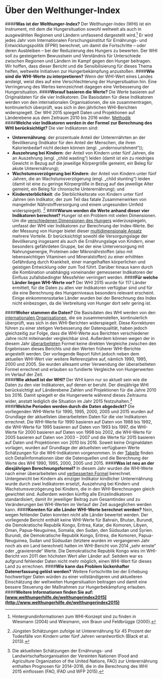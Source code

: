 # Über den Welthunger-Index 
####**Was ist der Welthunger-Index?** 
Der Welthunger-Index (WHI) ist ein Instrument, mit dem die Hungersituation sowohl weltweit als auch in ausgewählten Regionen und Ländern umfassend dargestellt wird.[^wird] Er wird jedes Jahr vom Internationalen Forschungsinstitut für Ernährungs- und Entwicklungspolitik (IFPRI) berechnet, um damit die Fortschritte – oder deren Ausbleiben – bei der Reduzierung des Hungers zu bewerten. Der WHI soll zu gesteigertem Bewusstsein und Verständnis für Unterschiede zwischen Regionen und Ländern im Kampf gegen den Hunger beitragen. Wir hoffen, dass dieser Bericht und die Sensibilisierung für dieses Thema helfen, weltweite Initiativen zur Hungerbekämpfung anzustoßen.
####**Wie sind die WHI-Werte zu interpretieren?** 
Wenn der WHI-Wert eines Landes ansteigt, weist dies auf eine Verschlechterung der Hungersituation hin. Eine Verringerung des Wertes kennzeichnet dagegen eine Verbesserung der Hungersituation. 
####**Worauf basieren die Werte?** 
Die Werte basieren auf Originaldaten für die vier Indikatoren. Die Basisdaten für diese Indikatoren werden von den internationalen Organisationen, die sie zusammentragen, kontinuierlich überprüft, was sich in den jährlichen WHI-Berichten widerspiegelt. Der WHI 2015 spiegelt Daten und Projektionen auf Länderebene aus dem Zeitraum 2010 bis 2016 wider.  [Methodik](../methodology/) 
####**Welche vier Indikatoren werden in der Formel zur Berechnung des WHI berücksichtigt?** 
Die vier Indikatoren sind: 

* **Unterernährung**: der prozentuale Anteil der Unterernährten an der Bevölkerung (Indikator für den Anteil der Menschen, die ihren Kalorienbedarf nicht decken können (engl. „undernourishment“)); 
* **Auszehrung bei Kindern**: der Anteil von Kindern unter fünf Jahren, die an Auszehrung (engl. „child wasting“) leiden (damit ist ein zu niedriges Gewicht in Bezug auf die jeweilige Körpergröße gemeint, ein Beleg für akute Unterernährung);
* **Wachstumsverzögerung bei Kindern**: der Anteil von Kindern
unter fünf Jahren, die an Wachstumsverzögerung (engl. „child stunting“) leiden (damit ist eine zu geringe Körpergröße in Bezug auf das jeweilige Alter gemeint, ein Beleg für chronische Unterernährung); und
* **Kindersterblichkeit**: die Sterblichkeitsrate von Kindern unter fünf Jahren (ein Indikator, der zum Teil das fatale Zusammenwirken von mangelnder Nährstoffversorgung und einem ungesunden Umfeld widerspiegelt). [^2] 
####**Warum werden die Werte anhand dieser vier Indikatoren berechnet?** 
Hunger ist ein Problem mit vielen Dimensionen. Um die [verschiedenen Dimensionen des Hungers](../hunger/) widerzuspiegeln, umfasst der WHI vier Indikatoren zur Berechnung der Index-Werte. Bei der Messung von Hunger bietet dieser [multidimensionale Ansatz](http://library.ifpri.info/files/2015/10/WHI_2015_Abb1-1.jpg) mehrere Vorteile. Er berücksichtigt sowohl die Versorgungslage der Bevölkerung insgesamt als auch die Ernährungslage von Kindern, einer besonders gefährdeten Gruppe, bei der eine Unterversorgung mit Nahrungsenergie, Proteinen oder Mikronährstoffen (also mit lebenswichtigen Vitaminen und Mineralstoffen) zu einer erhöhten Gefährdung durch Krankheit, einer mangelhaften körperlichen und geistigen Entwicklung oder zum Tod führt. Darüber hinaus kann durch die Kombination unabhängig voneinander gemessener Indikatoren der Einfluss zufallsbedingter Messfehler verringert werden.
####**Für welche Länder liegen WHI-Werte vor?** 
Der WHI 2015 wurde für 117 Länder ermittelt, für die Daten zu allen vier Indikatoren verfügbar sind und für die eine Berechnung des Hungerniveaus besonders relevant erscheint. Einige einkommensstarke Länder wurden bei der Berechnung des Index nicht einbezogen, da die Verbreitung von Hunger dort sehr gering ist.

####**Woher stammen die Daten?** 
Die Basisdaten des WHI werden von den [internationalen Organisationen](http://library.ifpri.info/files/2015/10/ghi_2015_appendix_a.png), die sie zusammenstellen, kontinuierlich überprüft, was sich in den WHI-Berichten widerspiegelt. Diese Korrekturen führen zu einer stetigen Verbesserung der Datenqualität, haben jedoch gleichzeitig zur Folge, dass die WHI-Werte aus Berichten verschiedener Jahre nicht miteinander vergleichbar sind. Außerdem können wegen der in diesem Jahr [überarbeiteten](http://www.zef.de/fileadmin/webfiles/downloads/zef_wp/zef_wp_139.pdf) Formel keine direkten Vergleiche zwischen den Ergebnissen dieses Berichts und den Werten früherer WHI-Berichte angestellt werden. Der vorliegende Report führt jedoch neben dem aktuellen WHI-Wert vier weitere Referenzjahre auf, nämlich 1990, 1995, 2000 und 2005. Sie wurden allesamt unter Verwendung der überarbeiteten Formel errechnet und erlauben so fundierte Vergleiche von Hungerwerten im Verlauf der Zeit.   
####**Wie aktuell ist der WHI?** 
Der WHI kann nur so aktuell sein wie die Daten zu den vier Indikatoren, auf denen er beruht. Der diesjährige WHI berücksichtigt auf Länderebene Zahlen und Projektionen für die Jahre 2010 bis 2016. Damit spiegelt er die Hungerwerte während dieses Zeitraums wider, anstatt lediglich die Situation im Jahr 2015 festzuhalten.[^3] 
####**Welche Perioden werden durch die Daten abgedeckt?** 
Die vorliegenden WHI-Werte für 1990, 1995, 2000, 2005 und 2015 wurden auf Grundlage der aktuellsten überarbeiteten Daten für die vier Indikatoren errechnet. Die WHI-Werte für 1990 basieren auf Daten von 1988 bis 1992, die WHI-Werte für 1995 basieren auf Daten von 1993 bis 1997, die WHI-Werte für 2000 basieren auf Daten von 1998 bis 2002, die WHI-Werte für 2005 basieren auf Daten von 2003 – 2007 und die Werte für 2015 basieren auf Daten und Projektionen von 2010 bis 2016\. Soweit keine Originaldaten vorlagen, wurden auf Grundlage der aktuellsten verfügbaren Werte Schätzungen für die WHI-Indikatoren vorgenommen. In der [Tabelle](http://library.ifpri.info/files/2015/10/ghi_2015_appendix_a.png) finden sich Detailinformationen über die Datenquellen und die Berechnung der Werte des WHI 1990, 1995, 2000, 2005 und 2015. 
####**Was ist neu an der diesjährigen Berechnungsformel?** 
In diesem Jahr wurden die WHI-Werte nach einer überarbeiteten und [verbesserten Formel](../methodology/) berechnet. Untergewicht bei Kindern als einziger Indikator kindlicher Unterernährung wurde durch zwei Indikatoren ersetzt, Auszehrung bei Kindern und Wachstumsverzögerung bei Kindern, die in den WHI-Berechnungen gleich gewichtet sind. Außerdem werden künftig alle Einzelindikatoren standardisiert, damit ihr jeweiliger Beitrag zum Gesamtindex und zu Veränderungen bei WHI-Werten im Verlauf der Zeit ausgeglichen werden kann.
####**Konnten für alle Länder WHI-Werte berechnet werden?** 
Nein, wegen fehlender Daten konnten nicht alle Länder bewertet werden. Der vorliegende Bericht enthält keine WHI-Werte für Bahrain, Bhutan, Burundi, die Demokratische Republik Kongo, Eritrea, Katar, die Komoren, Libyen, Oman, Papua-Neuguinea, Somalia, den Sudan, den Südsudan und Syrien. Burundi, die Demokratische Republik Kongo, Eritrea, die Komoren, Papua-Neuguinea, Sudan und Südsudan (letztere wurden im vergangenen Jahr noch als ein Land berechnet) hatten im WHI-Bericht von 2014 „sehr ernste“ oder „gravierende“ Werte. Die Demokratische Republik Kongo wies im WHI- Bericht von 2011 den höchsten Wert aller Länder auf. Seitdem war es aufgrund fehlender Daten nicht mehr möglich, einen WHI-Wert für dieses Land zu errechnen. 
####**Wie kann das Problem lückenhafter Datenerfassung gelöst werden?** 
Weitere Fortschritte bei der Erhebung hochwertiger Daten würden zu einer vollständigeren und aktuelleren Einschätzung der weltweiten Hungersituation beitragen und damit eine bessere Steuerung der Maßnahmen zur Hungerbekämpfung erlauben.
####**Weitere Informationen finden Sie auf: [www.welthungerhilfe.de/welthungerindex2015](http://www.welthungerhilfe.de/welthungerindex2015)** 
[^wird]: Hintergrundinformationen zum WHI-Konzept sind zu finden in Wiesmann (2004) und Wiesmann, von Braun und Feldbrügge (2000).

[^2]: Jüngsten Schätzungen zufolge ist Unterernährung für 45 Prozent der Todesfälle von Kindern unter fünf Jahren verantwortlich (Black et al. 2013). 

[^3]: Die aktuellsten Schätzungen der Ernährungs- und Landwirtschaftsorganisation der Vereinten Nationen (Food and Agriculture Organization of the United Nations, FAO) zur Unterernährung enthalten Prognosen für 2014–2016, die in die Berechnung des WHI 2015 einflossen (FAO, IFAD und WFP 2015).

